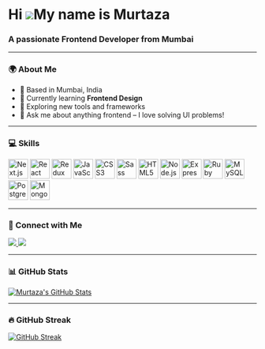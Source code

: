 Hi ![](https://user-images.githubusercontent.com/18350557/176309783-0785949b-9127-417c-8b55-ab5a4333674e.gif)My name is Murtaza
===============================================================================================================================

<h3>A passionate Frontend Developer from Mumbai</h3>

---

### 🌍 About Me
- 🌆 Based in Mumbai, India  
- 🎨 Currently learning **Frontend Design**  
- 🔭 Exploring new tools and frameworks  
- 💬 Ask me about anything frontend – I love solving UI problems!

---

### 💻 Skills

<p align="left">
  <img src="https://cdn.jsdelivr.net/gh/devicons/devicon/icons/nextjs/nextjs-original.svg" height="40" width="40" alt="Next.js" />
  <img src="https://cdn.jsdelivr.net/gh/devicons/devicon/icons/react/react-original.svg" height="40" width="40" alt="React" />
  <img src="https://cdn.jsdelivr.net/gh/devicons/devicon/icons/redux/redux-original.svg" height="40" width="40" alt="Redux" />
  <img src="https://cdn.jsdelivr.net/gh/devicons/devicon/icons/javascript/javascript-original.svg" height="40" width="40" alt="JavaScript" />
  <img src="https://cdn.jsdelivr.net/gh/devicons/devicon/icons/css3/css3-original.svg" height="40" width="40" alt="CSS3" />
  <img src="https://cdn.jsdelivr.net/gh/devicons/devicon/icons/sass/sass-original.svg" height="40" width="40" alt="Sass" />
  <img src="https://cdn.jsdelivr.net/gh/devicons/devicon/icons/html5/html5-original.svg" height="40" width="40" alt="HTML5" />
  <img src="https://cdn.jsdelivr.net/gh/devicons/devicon/icons/nodejs/nodejs-original.svg" height="40" width="40" alt="Node.js" />
  <img src="https://cdn.jsdelivr.net/gh/devicons/devicon/icons/express/express-original.svg" height="40" width="40" alt="Express.js" />
  <img src="https://cdn.jsdelivr.net/gh/devicons/devicon/icons/ruby/ruby-original.svg" height="40" width="40" alt="Ruby" />
  <img src="https://cdn.jsdelivr.net/gh/devicons/devicon/icons/mysql/mysql-original.svg" height="40" width="40" alt="MySQL" />
  <img src="https://cdn.jsdelivr.net/gh/devicons/devicon/icons/postgresql/postgresql-original.svg" height="40" width="40" alt="PostgreSQL" />
  <img src="https://cdn.jsdelivr.net/gh/devicons/devicon/icons/mongodb/mongodb-original.svg" height="40" width="40" alt="MongoDB" />
</p>

---

### 🔗 Connect with Me

<p align="left">
  <a href="https://linkedin.com/in/your-linkedin-id" target="_blank">
    <img src="https://img.shields.io/badge/LinkedIn-0A66C2?style=for-the-badge&logo=linkedin&logoColor=white" />
  </a>
  <a href="https://murtaza-portfolio-2209.vercel.app/" target="_blank">
    <img src="https://img.shields.io/badge/Portfolio-0A66C2?style=for-the-badge&logo=internet-explorer&logoColor=white" />
  </a>
</p>

---

### 📊 GitHub Stats

[![Murtaza's GitHub Stats](https://github-readme-stats.vercel.app/api?username=murtazshaikh&show_icons=true&theme=github_dark)](https://github.com/murtazshaikh)

---

### 🔥 GitHub Streak

[![GitHub Streak](https://streak-stats.demolab.com?user=murtazshaikh&theme=dark&hide_border=false)](https://git.io/streak-stats)

